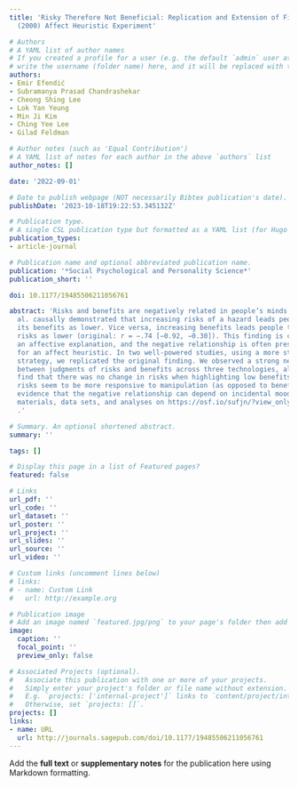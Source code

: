 ```yaml
---
title: 'Risky Therefore Not Beneficial: Replication and Extension of Finucane et al.’s
  (2000) Affect Heuristic Experiment'

# Authors
# A YAML list of author names
# If you created a profile for a user (e.g. the default `admin` user at `content/authors/admin/`), 
# write the username (folder name) here, and it will be replaced with their full name and linked to their profile.
authors:
- Emir Efendić
- Subramanya Prasad Chandrashekar
- Cheong Shing Lee
- Lok Yan Yeung
- Min Ji Kim
- Ching Yee Lee
- Gilad Feldman

# Author notes (such as 'Equal Contribution')
# A YAML list of notes for each author in the above `authors` list
author_notes: []

date: '2022-09-01'

# Date to publish webpage (NOT necessarily Bibtex publication's date).
publishDate: '2023-10-18T19:22:53.345132Z'

# Publication type.
# A single CSL publication type but formatted as a YAML list (for Hugo requirements).
publication_types:
- article-journal

# Publication name and optional abbreviated publication name.
publication: '*Social Psychological and Personality Science*'
publication_short: ''

doi: 10.1177/19485506211056761

abstract: 'Risks and benefits are negatively related in people’s minds. Finucane et
  al. causally demonstrated that increasing risks of a hazard leads people to judge
  its benefits as lower. Vice versa, increasing benefits leads people to judge its
  risks as lower (original: r = −.74 [−0.92, −0.30]). This finding is consistent with
  an affective explanation, and the negative relationship is often presented as evidence
  for an affect heuristic. In two well-powered studies, using a more stringent analytic
  strategy, we replicated the original finding. We observed a strong negative relationship
  between judgments of risks and benefits across three technologies, although we do
  find that there was no change in risks when highlighting low benefits. We note that
  risks seem to be more responsive to manipulation (as opposed to benefits) and find
  evidence that the negative relationship can depend on incidental mood. We provided
  materials, data sets, and analyses on https://osf.io/sufjn/?view_only=6f8f5dc6ff524149a4ed5c6de9296ae8
  .'

# Summary. An optional shortened abstract.
summary: ''

tags: []

# Display this page in a list of Featured pages?
featured: false

# Links
url_pdf: ''
url_code: ''
url_dataset: ''
url_poster: ''
url_project: ''
url_slides: ''
url_source: ''
url_video: ''

# Custom links (uncomment lines below)
# links:
# - name: Custom Link
#   url: http://example.org

# Publication image
# Add an image named `featured.jpg/png` to your page's folder then add a caption below.
image:
  caption: ''
  focal_point: ''
  preview_only: false

# Associated Projects (optional).
#   Associate this publication with one or more of your projects.
#   Simply enter your project's folder or file name without extension.
#   E.g. `projects: ['internal-project']` links to `content/project/internal-project/index.md`.
#   Otherwise, set `projects: []`.
projects: []
links:
- name: URL
  url: http://journals.sagepub.com/doi/10.1177/19485506211056761
---
```


Add the **full text** or **supplementary notes** for the publication here using Markdown formatting.

